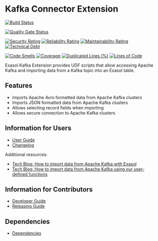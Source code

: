 # Kafka Connector Extension

[![Build Status](https://github.com/exasol/kafka-connector-extension/actions/workflows/ci-build.yml/badge.svg)](https://github.com/exasol/kafka-connector-extension/actions/workflows/ci-build.yml)

[![Quality Gate Status](https://sonarcloud.io/api/project_badges/measure?project=com.exasol%3Akafka-connector-extension&metric=alert_status)](https://sonarcloud.io/dashboard?id=com.exasol%3Akafka-connector-extension)

[![Security Rating](https://sonarcloud.io/api/project_badges/measure?project=com.exasol%3Akafka-connector-extension&metric=security_rating)](https://sonarcloud.io/dashboard?id=com.exasol%3Akafka-connector-extension)
[![Reliability Rating](https://sonarcloud.io/api/project_badges/measure?project=com.exasol%3Akafka-connector-extension&metric=reliability_rating)](https://sonarcloud.io/dashboard?id=com.exasol%3Akafka-connector-extension)
[![Maintainability Rating](https://sonarcloud.io/api/project_badges/measure?project=com.exasol%3Akafka-connector-extension&metric=sqale_rating)](https://sonarcloud.io/dashboard?id=com.exasol%3Akafka-connector-extension)
[![Technical Debt](https://sonarcloud.io/api/project_badges/measure?project=com.exasol%3Akafka-connector-extension&metric=sqale_index)](https://sonarcloud.io/dashboard?id=com.exasol%3Akafka-connector-extension)

[![Code Smells](https://sonarcloud.io/api/project_badges/measure?project=com.exasol%3Akafka-connector-extension&metric=code_smells)](https://sonarcloud.io/dashboard?id=com.exasol%3Akafka-connector-extension)
[![Coverage](https://sonarcloud.io/api/project_badges/measure?project=com.exasol%3Akafka-connector-extension&metric=coverage)](https://sonarcloud.io/dashboard?id=com.exasol%3Akafka-connector-extension)
[![Duplicated Lines (%)](https://sonarcloud.io/api/project_badges/measure?project=com.exasol%3Akafka-connector-extension&metric=duplicated_lines_density)](https://sonarcloud.io/dashboard?id=com.exasol%3Akafka-connector-extension)
[![Lines of Code](https://sonarcloud.io/api/project_badges/measure?project=com.exasol%3Akafka-connector-extension&metric=ncloc)](https://sonarcloud.io/dashboard?id=com.exasol%3Akafka-connector-extension)

Exasol Kafka Extension provides UDF scripts that allow accessing Apache Kafka
and importing data from a Kafka topic into an Exasol table.

## Features

* Imports Apache Avro formatted data from Apache Kafka clusters
* Imports JSON formatted data from Apache Kafka clusters
* Allows selecting record fields when importing
* Allows secure connection to Apache Kafka clusters

## Information for Users

* [User Guide](doc/user_guide/user_guide.md)
* [Changelog](doc/changes/changelog.md)

Additional resources:

* [Tech Blog: How to import data from Apache Kafka with Exasol](https://community.exasol.com/t5/tech-blog/how-to-import-data-from-apache-kafka-with-exasol/ba-p/1409)
* [Tech Blog: How to import data from Apache Kafka using our user-defined functions](https://community.exasol.com/t5/tech-blog/how-to-import-data-from-apache-kafka-using-our-user-defined/ba-p/1699)

## Information for Contributors

* [Developer Guide](doc/development/developer_guide.md)
* [Releasing Guide](doc/development/releasing.md)

## Dependencies

* [Dependencies](dependencies.md)
